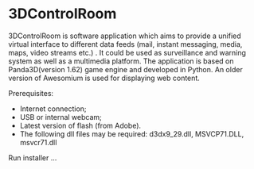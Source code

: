 3DControlRoom
=============

3DControlRoom is software application which aims to provide a unified virtual interface to different data  feeds (mail, instant messaging, media, maps, video streams etc.) . It could be used as surveillance and warning system as well as a multimedia platform.  The application is based on Panda3D(version 1.62) game engine and developed in Python. An older version of Awesomium is used for displaying web content.

Prerequisites:
- Internet connection;
- USB or internal webcam;
- Latest version of flash (from Adobe).
- The following dll files may be required: d3dx9_29.dll, MSVCP71.DLL, msvcr71.dll


Run installer ...  
